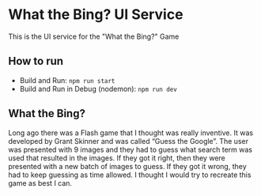 # What the Bing? UI Service
This is the UI service for the "What the Bing?" Game

## How to run
* Build and Run: `npm run start`
* Build and Run in Debug (nodemon): `npm run dev`


## What the Bing?
Long ago there was a Flash game that I thought was really inventive.  It was developed by Grant Skinner and was called “Guess the Google”.  The user was presented with 9 images and they had to guess what search term was used that resulted in the images.  If they got it right, then they were presented with a new batch of images to guess.  If they got it wrong, they had to keep guessing as time allowed.  I thought I would try to recreate this game as best I can.
